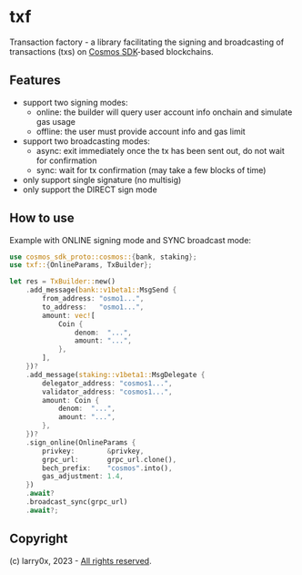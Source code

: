 # txf

Transaction factory - a library facilitating the signing and broadcasting of transactions (txs) on [Cosmos SDK](https://github.com/cosmos/cosmos-sdk)-based blockchains.

## Features

- support two signing modes:
  - online: the builder will query user account info onchain and simulate gas usage
  - offline: the user must provide account info and gas limit
- support two broadcasting modes:
  - async: exit immediately once the tx has been sent out, do not wait for confirmation
  - sync: wait for tx confirmation (may take a few blocks of time)
- only support single signature (no multisig)
- only support the DIRECT sign mode

## How to use

Example with ONLINE signing mode and SYNC broadcast mode:

```rust
use cosmos_sdk_proto::cosmos::{bank, staking};
use txf::{OnlineParams, TxBuilder};

let res = TxBuilder::new()
    .add_message(bank::v1beta1::MsgSend {
        from_address: "osmo1...",
        to_address:   "osmo1...",
        amount: vec![
            Coin {
                denom:  "...",
                amount: "...",
            },
        ],
    })?
    .add_message(staking::v1beta1::MsgDelegate {
        delegator_address: "cosmos1...",
        validator_address: "cosmos1...",
        amount: Coin {
            denom:  "...",
            amount: "...",
        },
    })?
    .sign_online(OnlineParams {
        privkey:        &privkey,
        grpc_url:       grpc_url.clone(),
        bech_prefix:    "cosmos".into(),
        gas_adjustment: 1.4,
    })
    .await?
    .broadcast_sync(grpc_url)
    .await?;
```

## Copyright

(c) larry0x, 2023 - [All rights reserved](./License).
